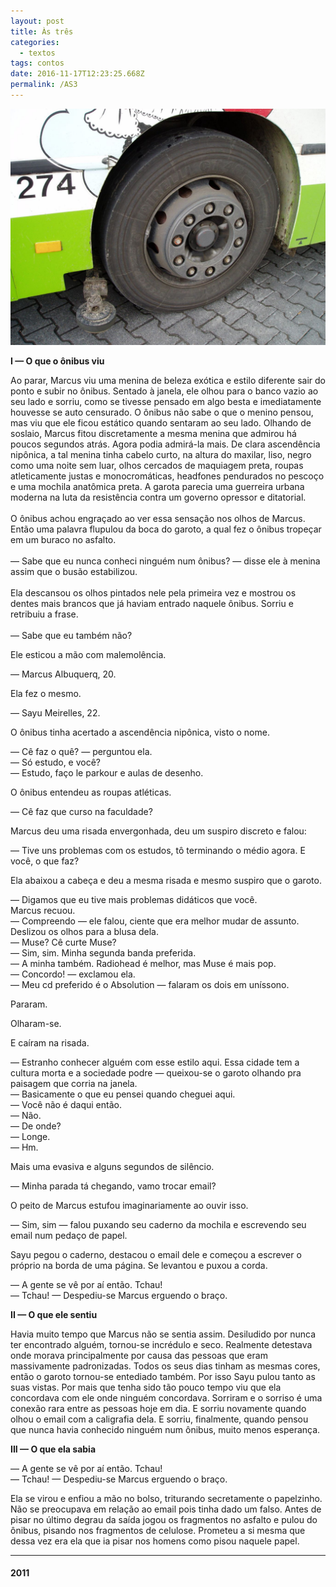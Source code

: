 ```yaml
---
layout: post
title: Às três
categories:
  - textos
tags: contos
date: 2016-11-17T12:23:25.668Z
permalink: /AS3
---
```

![](/images/uploads/1_ctdhdwfby_pllquxmrhk1a.jpeg)

**I — O que o ônibus viu**

Ao parar, Marcus viu uma menina de beleza exótica e estilo diferente sair do ponto e subir no ônibus. Sentado à janela, ele olhou para o banco vazio ao seu lado e sorriu, como se tivesse pensado em algo besta e imediatamente houvesse se auto censurado. O ônibus não sabe o que o menino pensou, mas viu que ele ficou estático quando sentaram ao seu lado. Olhando de soslaio, Marcus fitou discretamente a mesma menina que admirou há poucos segundos atrás. Agora podia admirá-la mais. De clara ascendência nipônica, a tal menina tinha cabelo curto, na altura do maxilar, liso, negro como uma noite sem luar, olhos cercados de maquiagem preta, roupas atleticamente justas e monocromáticas, headfones pendurados no pescoço e uma mochila anatômica preta. A garota parecia uma guerreira urbana moderna na luta da resistência contra um governo opressor e ditatorial.\
\
O ônibus achou engraçado ao ver essa sensação nos olhos de Marcus. Então uma palavra flupulou da boca do garoto, a qual fez o ônibus tropeçar em um buraco no asfalto.\
\
— Sabe que eu nunca conheci ninguém num ônibus? — disse ele à menina assim que o busão estabilizou.\
\
Ela descansou os olhos pintados nele pela primeira vez e mostrou os dentes mais brancos que já haviam entrado naquele ônibus. Sorriu e retribuiu a frase.\
\
— Sabe que eu também não?

Ele esticou a mão com malemolência.

— Marcus Albuquerq, 20.

Ela fez o mesmo.

— Sayu Meirelles, 22.

O ônibus tinha acertado a ascendência nipônica, visto o nome.

— Cê faz o quê? — perguntou ela.\
— Só estudo, e você?\
— Estudo, faço le parkour e aulas de desenho.

O ônibus entendeu as roupas atléticas.

— Cê faz que curso na faculdade?

Marcus deu uma risada envergonhada, deu um suspiro discreto e falou:

— Tive uns problemas com os estudos, tô terminando o médio agora. E você, o que faz?

Ela abaixou a cabeça e deu a mesma risada e mesmo suspiro que o garoto.

— Digamos que eu tive mais problemas didáticos que você.\
Marcus recuou.\
— Compreendo — ele falou, ciente que era melhor mudar de assunto. Deslizou os olhos para a blusa dela.\
— Muse? Cê curte Muse?\
— Sim, sim. Minha segunda banda preferida.\
— A minha também. Radiohead é melhor, mas Muse é mais pop.\
— Concordo! — exclamou ela.\
— Meu cd preferido é o Absolution — falaram os dois em uníssono.

Pararam.

Olharam-se.

E caíram na risada.

— Estranho conhecer alguém com esse estilo aqui. Essa cidade tem a cultura morta e a sociedade podre — queixou-se o garoto olhando pra paisagem que corria na janela.\
— Basicamente o que eu pensei quando cheguei aqui.\
— Você não é daqui então.\
— Não.\
— De onde?\
— Longe.\
— Hm.

Mais uma evasiva e alguns segundos de silêncio.

— Minha parada tá chegando, vamo trocar email?

O peito de Marcus estufou imaginariamente ao ouvir isso.

— Sim, sim — falou puxando seu caderno da mochila e escrevendo seu email num pedaço de papel.

Sayu pegou o caderno, destacou o email dele e começou a escrever o próprio na borda de uma página. Se levantou e puxou a corda.

— A gente se vê por aí então. Tchau!\
— Tchau! — Despediu-se Marcus erguendo o braço.

**II — O que ele sentiu**

Havia muito tempo que Marcus não se sentia assim. Desiludido por nunca ter encontrado alguém, tornou-se incrédulo e seco. Realmente detestava onde morava principalmente por causa das pessoas que eram massivamente padronizadas. Todos os seus dias tinham as mesmas cores, então o garoto tornou-se entediado também. Por isso Sayu pulou tanto as suas vistas. Por mais que tenha sido tão pouco tempo viu que ela concordava com ele onde ninguém concordava. Sorriram e o sorriso é uma conexão rara entre as pessoas hoje em dia. E sorriu novamente quando olhou o email com a caligrafia dela. E sorriu, finalmente, quando pensou que nunca havia conhecido ninguém num ônibus, muito menos esperança.

**III — O que ela sabia**

— A gente se vê por aí então. Tchau!\
— Tchau! — Despediu-se Marcus erguendo o braço.

Ela se virou e enfiou a mão no bolso, triturando secretamente o papelzinho. Não se preocupava em relação ao email pois tinha dado um falso. Antes de pisar no último degrau da saída jogou os fragmentos no asfalto e pulou do ônibus, pisando nos fragmentos de celulose. Prometeu a si mesma que dessa vez era ela que ia pisar nos homens como pisou naquele papel.

---
#### 2011